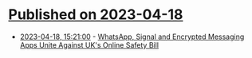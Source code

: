 # [Published on 2023-04-18](index.md)

* [2023-04-18, 15:21:00](https://news.slashdot.org/story/23/04/18/1021231/whatsapp-signal-and-encrypted-messaging-apps-unite-against-uks-online-safety-bill?utm_source=rss1.0mainlinkanon&utm_medium=feed) - [WhatsApp, Signal and Encrypted Messaging Apps Unite Against UK's Online Safety Bill](https://news.slashdot.org/story/23/04/18/1021231/whatsapp-signal-and-encrypted-messaging-apps-unite-against-uks-online-safety-bill?utm_source=rss1.0mainlinkanon&utm_medium=feed)
